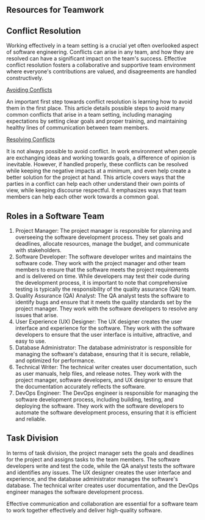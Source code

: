 ## Resources for Teamwork


## Conflict Resolution

Working effectively in a team setting is a crucial yet often overlooked aspect of software engineering. Conflicts can arise in any team, and how they are resolved can have a significant impact on the team's success. Effective conflict resolution fosters a collaborative and supportive team environment where everyone's contributions are valued, and disagreements are handled constructively.

[Avoiding Conflicts](https://dev.to/codesphere/resolving-conflicts-within-your-dev-team-1hfh)

An important first step towards conflict resolution is learning how to avoid them in the first place. This article details possible steps to avoid many common conflicts that arise in a team setting, including managing expectations by setting clear goals and proper training, and maintaining healthy lines of communication between team members.

[Resolving Conflicts](https://ca.indeed.com/career-advice/career-development/conflict-resolution-at-work)

It is not always possible to avoid conflict. In work environment when people are exchanging ideas and working towards goals, a difference of opinion is inevitable. However, if handled properly, these conflicts can be resolved while keeping the negative impacts at a minimum, and even help create a better solution for the project at hand. This article covers ways that the parties in a conflict can help each other understand their own points of view, while keeping discourse respectful. It emphasizes ways that team members can help each other work towards a common goal.





## Roles in a Software Team

1. Project Manager: The project manager is responsible for planning and overseeing the software development process. They set goals and deadlines, allocate resources, manage the budget, and communicate with stakeholders.
2. Software Developer: The software developer writes and maintains the software code. They work with the project manager and other team members to ensure that the software meets the project requirements and is delivered on time. While developers may test their code during the development process, it is important to note that comprehensive testing is typically the responsibility of the quality assurance (QA) team.
3. Quality Assurance (QA) Analyst: The QA analyst tests the software to identify bugs and ensure that it meets the quality standards set by the project manager. They work with the software developers to resolve any issues that arise.
4. User Experience (UX) Designer: The UX designer creates the user interface and experience for the software. They work with the software developers to ensure that the user interface is intuitive, attractive, and easy to use.
5. Database Administrator: The database administrator is responsible for managing the software's database, ensuring that it is secure, reliable, and optimized for performance.
6. Technical Writer: The technical writer creates user documentation, such as user manuals, help files, and release notes. They work with the project manager, software developers, and UX designer to ensure that the documentation accurately reflects the software.
7. DevOps Engineer: The DevOps engineer is responsible for managing the software development process, including building, testing, and deploying the software. They work with the software developers to automate the software development process, ensuring that it is efficient and reliable.



## Task Division

In terms of task division, the project manager sets the goals and deadlines for the project and assigns tasks to the team members. The software developers write and test the code, while the QA analyst tests the software and identifies any issues. The UX designer creates the user interface and experience, and the database administrator manages the software's database. The technical writer creates user documentation, and the DevOps engineer manages the software development process.

Effective communication and collaboration are essential for a software team to work together effectively and deliver high-quality software.